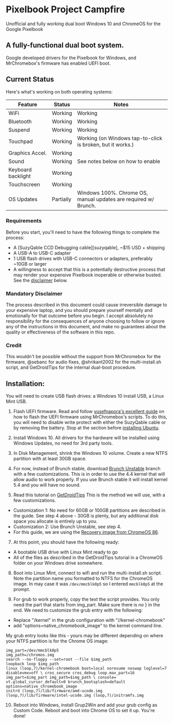 # Pixelbook Project Campfire
Unofficial and fully working dual boot Windows 10 and ChromeOS for the Google Pixelbook 

## A fully-functional dual boot system.
Google developed drivers for the Pixelbook for Windows, and MrChromebox's firmware has enabled UEFI boot. 

## Current Status

Here's what's working on both operating systems:

| Feature            | Status               | Notes                                                             |
|--------------------|----------------------|-------------------------------------------------------------------|
| WiFi               | Working              | Working                                                           |
| Bluetooth          | Working              | Working                                                           |
| Suspend            | Working              | Working                                                           |
| Touchpad           | Working              | Working (on Windows tap-to-click is broken, but it works.)        |
| Graphics Accel.    | Working              |                                                                   |
| Sound              | Working              | See notes below on how to enable                                  |
| Keyboard backlight | Working              |                                                                   |
| Touchscreen        | Working              |                                                                   |
| OS Updates         | Partially            | Windows 100%. Chrome OS, manual updates are required w/ Brunch.   |


### Requirements

Before you start, you'll need to have the following things to complete the process:

- A [SuzyQable CCD Debugging cable][suzyqable], ~$15 USD + shipping
- A USB-A to USB-C adapter
- 1 USB flash drives with USB-C connectors or adapters, preferably ~10GB or larger
- A willingness to accept that this is a potentially destructive process that may render your
  expensive Pixelbook inoperable or otherwise busted. See the [disclaimer](#disclaimer) below.

### Mandatory Disclaimer

The process described in this document could cause irreversible damage to your expensive laptop, and
you should prepare yourself mentally and emotionally for that outcome before you begin. I accept absolutely no responsibility for the consequences of anyone choosing to follow or ignore any of the instructions in this document, and make no guarantees about the quality or effectiveness of the
software in this repo.

### Credit

This wouldn't be possible without the support from MrChromebox for the firmware, @sebanc for audio fixes, @shrikant2002 for the multi-install.sh script, and GetDroidTips for the internal dual-boot procedure. 

## Installation:
You will need to create USB flash drives: a Windows 10 install USB, a Linux Mint USB.

1. Flash UEFI firmware. Read and follow [yusefnapora's excellent guide](https://github.com/yusefnapora/pixelbook-linux) on how to flash the UEFI firmware using MrChromebox's scripts. To do this, you will need to disable write protect with either the SuzyQable cable or by removing the battery. Stop at the section before [installing Ubuntu](https://github.com/yusefnapora/pixelbook-linux#installing-stock-ubuntu). 

3. Install Windows 10. All drivers for the hardware will be installed using Windows Updates, no need for 3rd party tools.

4. In Disk Management, shrink the Windows 10 volume. Create a new NTFS partition with at least 30GB space. 

5. For now, instead of Brunch stable, download [Brunch Unstable](https://github.com/sebanc/brunch-unstable/releases) branch with a few customizations. This is in order to use the 4.4 kernel that will allow audio to work properly. If you use Brunch stable it will install kernel 5.4 and you will have no sound. 

6. Read this tutorial on [GetDroidTips](https://www.getdroidtips.com/install-chrome-os/) This is the method we will use, with a few customizations.  
* Customization 1: No need for 60GB or 100GB partitions are described in the guide. See step 4 above - 30GB is plenty, but any additional disk space you allocate is entirely up to you.
* Customization 2: Use Brunch Unstable, see step 4.
* For this guide, we are using the [Recovery image from ChromeOS 86](https://dl.google.com/dl/edgedl/chromeos/recovery/chromeos_13421.99.0_eve_recovery_stable-channel_mp-v2.bin.zip).

7. At this point, you should have the following ready:
* A bootable USB drive with Linux Mint ready to go
* All of the files as described in the GetDroidTips tutorial in a ChromeOS folder on your Windows drive somewhere. 

8. Boot into Linux Mint, connect to wifi and run the multi-install.sh script. Note the partition name you formatted to NTFS for the ChromeOS image. In may case it was `/dev/mmcblk0p5` so I entered `mmcblk0p5` at the prompt. 

9. For grub to work properly, copy the text the script provides. You only need the part that starts from img_part. Make sure there is no } in the end. We need to customize the grub entry with the following:
* Replace "/kernel" in the grub configuration with "//kernel-chromebook"
* add "options=native_chromebook_image" to the kernel command line.

My grub entry looks like this - yours may be different depending on where your NTFS partition is for the Chrome OS image: 

`img_part=/dev/mmcblk0p5`<br>
		`img_path=/chromos.img`<br>
		`search --no-floppy --set=root --file $img_path`<br>
		`loopback loop $img_path`<br>
		`linux (loop,7)/kernel-chromebook boot=local noresume noswap loglevel=7 disablevmx=off \
		cros_secure cros_debug loop.max_part=16 img_part=$img_part img_path=$img_path \
		console= vt.global_cursor_default=0 brunch_bootsplash=default options=native_chromebook_image`<br>
		`initrd (loop,7)/lib/firmware/amd-ucode.img (loop,7)/lib/firmware/intel-ucode.img (loop,7)/initramfs.img`

10. Reboot into Windows, install Grup2Win and add your grub config as Custom Code. Reboot and boot into Chrome OS to set it up. You're done!





